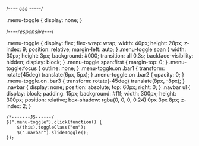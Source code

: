 <div class="menu-toggle">
    <span class="bar1"></span>
    <span class="bar2"></span>
    <span class="bar3"></span>
</div>

/*---- css -----*/

.menu-toggle {
    display: none;
}

/*----responsive---*/

.menu-toggle {
        display: flex;
        flex-wrap: wrap;
        width: 40px;
        height: 28px;
        z-index: 9;
        position: relative;
        margin-left: auto;
    }
    .menu-toggle span {
        width: 30px;
        height: 3px;
        background: #000;
        transition: all 0.3s;
        backface-visibility: hidden;
        display: block;
    }
    .menu-toggle span:first {
        margin-top: 0;
    }
    .menu-toggle:focus {
        outline: none;
    }
    .menu-toggle.on .bar1 {
        transform: rotate(45deg) translate(6px, 5px);
    }
    .menu-toggle.on .bar2 {
        opacity: 0;
    }
    .menu-toggle.on .bar3 {
        transform: rotate(-45deg) translate(8px, -8px);
    }
    .navbar {
        display: none;
        position: absolute;
        top: 60px;
        right: 0;
    }
    .navbar ul {
        display: block;
        padding: 15px;
        background: #fff;
        width: 300px;
        height: 300px;
        position: relative;
        box-shadow: rgba(0, 0, 0, 0.24) 0px 3px 8px;
        z-index: 2;
    }
    
    /*-------JS------/
    $(".menu-toggle").click(function() {
        $(this).toggleClass("on");
        $(".navbar").slideToggle();
    });
